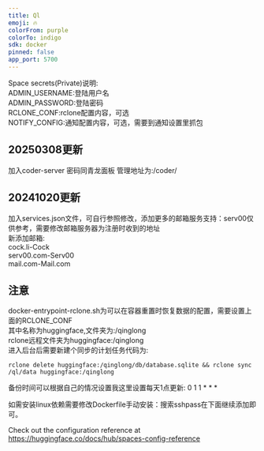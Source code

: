 ```yaml
---
title: Ql
emoji: 🔥
colorFrom: purple
colorTo: indigo
sdk: docker
pinned: false
app_port: 5700
---
```




Space secrets(Private)说明:   
ADMIN_USERNAME:登陆用户名   
ADMIN_PASSWORD:登陆密码   
RCLONE_CONF:rclone配置内容，可选   
NOTIFY_CONFIG:通知配置内容，可选，需要到通知设置里抓包

## 20250308更新   
加入coder-server 密码同青龙面板 管理地址为:/coder/

## 20241020更新   
加入services.json文件，可自行参照修改，添加更多的邮箱服务支持：serv00仅供参考，需要修改邮箱服务器为注册时收到的地址   
新添加邮箱:   
cock.li-Cock   
serv00.com-Serv00   
mail.com-Mail.com   

## 注意 
docker-entrypoint-rclone.sh为可以在容器重置时恢复数据的配置，需要设置上面的RCLONE_CONF  
其中名称为huggingface,文件夹为:/qinglong   
rclone远程文件夹为huggingface:/qinglong   
进入后台后需要新建个同步的计划任务代码为:  
```
rclone delete huggingface:/qinglong/db/database.sqlite && rclone sync /ql/data huggingface:/qinglong
```
备份时间可以根据自己的情况设置我这里设置每天1点更新: 0 1 1 * * *    

如需安装linux依赖需要修改Dockerfile手动安装：搜索sshpass在下面继续添加即可。  

Check out the configuration reference at https://huggingface.co/docs/hub/spaces-config-reference